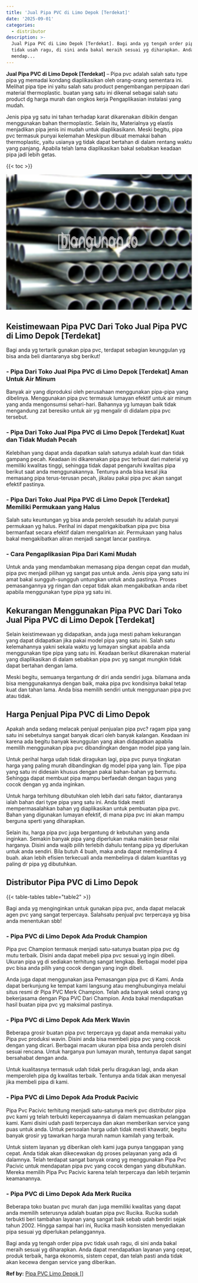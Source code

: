 ```yaml
---
title: 'Jual Pipa PVC di Limo Depok [Terdekat]'
date: '2025-09-01'
categories:
  - distributor
description: >-
  Jual Pipa PVC di Limo Depok [Terdekat]. Bagi anda yg tengah order pipa pvc
  tidak usah ragu, di sini anda bakal meraih sesuai yg diharapkan. Anda dapat
  mendap...
---
```


**Jual Pipa PVC di Limo Depok \[Terdekat\]** – Pipa pvc adalah salah satu type pipa yg memadai kondang diaplikasikan oleh orang-orang sementara ini. Melihat pipa tipe ini yaitu salah satu product pengembangan perpipaan dari material thermoplastic. buatan yang satu ini dikenal sebagai salah satu product dg harga murah dan ongkos kerja Pengaplikasian instalasi yang mudah.

Jenis pipa yg satu ini tahan terhadap karat dikarenakan dibikin dengan menggunakan bahan thermoplastic. Selain itu, Materialnya yg elastis menjadikan pipa jenis ini mudah untuk diaplikasikann. Meski begitu, pipa pvc termasuk punyai kelemahan Meskipun dibuat memakai bahan thermoplastic, yaitu usianya yg tidak dapat bertahan di dalam rentang waktu yang panjang. Apabila telah lama diaplikasikan bakal sebabkan keadaan pipa jadi lebih getas.

{{< toc >}}

![Jual Pipa PVC di Limo Depok [Terdekat]](/images/jaul-pipa-pvc-43.png)

## Keistimewaan Pipa PVC Dari Toko Jual Pipa PVC di Limo Depok \[Terdekat\]

Bagi anda yg tertarik gunakan pipa pvc, terdapat sebagian keunggulan yg bisa anda beli diantaranya sbg berikut!

### \- Pipa Dari Toko Jual Pipa PVC di Limo Depok \[Terdekat\] Aman Untuk Air Minum

Banyak air yang diproduksi oleh perusahaan menggunakan pipa-pipa yang dibelinya. Menggunakan pipa pvc termasuk lumayan efektif untuk air minum yang anda mengonsumsi sehari-hari. Bahannya yg lumayan baik tidak mengandung zat beresiko untuk air yg mengalir di didalam pipa pvc tersebut.

### \- Pipa Dari Toko Jual Pipa PVC di Limo Depok \[Terdekat\] Kuat dan Tidak Mudah Pecah

Kelebihan yang dapat anda dapatkan salah satunya adalah kuat dan tidak gampang pecah. Keadaan ini dikarenakan pipa pvc terbuat dari material yg memiliki kwalitas tinggi, sehingga tidak dapat pengaruhi kwalitas pipa berikut saat anda menggunakannya. Tentunya anda bisa kesal jika memasang pipa terus-terusan pecah, jikalau pakai pipa pvc akan sangat efektif pastinya.

### \- Pipa Dari Toko Jual Pipa PVC di Limo Depok \[Terdekat\] Memiliki Permukaan yang Halus

Salah satu keuntungan yg bisa anda peroleh sesudah itu adalah punyai permukaan yg halus. Perihal ini dapat mengakibatkan pipa pvc bisa bermanfaat secara efektif dalam mengalirkan air. Permukaan yang halus bakal mengakibatkan aliran menjadi sangat lancar pastinya.

### \- Cara Pengaplikasian Pipa Dari Kami Mudah

Untuk anda yang mendambakan memasang pipa dengan cepat dan mudah, pipa pvc menjadi pilihan yg sangat pas untuk anda. Jenis pipa yang satu ini amat bakal sungguh-sungguh untungkan untuk anda pastinya. Proses pemasangannya yg ringan dan cepat tidak akan mengakibatkan anda ribet apabila menggunakan type pipa yg satu ini.

## Kekurangan Menggunakan Pipa PVC Dari Toko Jual Pipa PVC di Limo Depok \[Terdekat\]

Selain keistimewaan yg didapatkan, anda juga mesti paham kekurangan yang dapat didapatkan jika pakai model pipa yang satu ini. Salah satu kelemahannya yakni sekala waktu yg lumayan singkat apabila anda menggunakan tipe pipa yang satu ini. Keadaan berikut dikarenakan material yang diaplikasikan di dalam sebabkan pipa pvc yg sangat mungkin tidak dapat bertahan dengan lama.

Meski begitu, semuanya tergantung dr diri anda sendiri juga. bilamana anda bisa menggunakannya dengan baik, maka pipa pvc kondisinya bakal tetap kuat dan tahan lama. Anda bisa memilih sendiri untuk menggunaan pipa pvc atau tidak.

## Harga Penjual Pipa PVC di Limo Depok

Apakah anda sedang melacak penjual penjualan pipa pvc? ragam pipa yang satu ini sebetulnya sangat banyak dicari oleh banyak kalangan. Keadaan ini karena ada begitu banyak keunggulan yang akan didapatkan apabila memilih menggunakan pipa pvc dibandingkan dengan model pipa yang lain.

Untuk perihal harga udah tidak diragukan lagi, pipa pvc punya tingkatan harga yang paling murah dibandingkan dg model pipa yang lain. Tipe pipa yang satu ini didesain khusus dengan pakai bahan-bahan yg bermutu. Sehingga dapat membuat pipa mampu berfaedah dengan bagus yang cocok dengan yg anda inginkan.

Untuk harga terhitung dibutuhkan oleh lebih dari satu faktor, diantaranya ialah bahan dari type pipa yang satu ini. Anda tidak mesti mempermasalahkan bahan yg diaplikasikan untuk pembuatan pipa pvc. Bahan yang digunakan lumayan efektif, di mana pipa pvc ini akan mampu berguna sperti yang diharapkan.

Selain itu, harga pipa pvc juga bergantung dr kebutuhan yang anda inginkan. Semakin banyak pipa yang diperlukan maka makin besar nilai harganya. Disini anda wajib pilih terlebih dahulu tentang pipa yg diperlukan untuk anda sendiri. Bila butuh 4 buah, maka anda dapat membelinya 4 buah. akan lebih efisien terkecuali anda membelinya di dalam kuantitas yg paling dr pipa yg dibutuhkan.

## Distributor Pipa PVC di Limo Depok

{{< table-tables table="table2" >}}

Bagi anda yg menginginkan untuk gunakan pipa pvc, anda dapat melacak agen pvc yang sangat terpercaya. Salahsatu penjual pvc terpercaya yg bisa anda menentukan sbb!

### \- Pipa PVC di Limo Depok Ada Produk Champion

Pipa pvc Champion termasuk menjadi satu-satunya buatan pipa pvc dg mutu terbaik. Disini anda dapat mebeli pipa pvc sesuai yg ingin dibeli. Ukuran pipa yg di sediakan terhitung sangat lengkap. Berbagai model pipa pvc bisa anda pilih yang cocok dengan yang ingin dibeli.

Anda juga dapat menggunakan jasa Pemasangan pipa pvc di Kami. Anda dapat berkunjung ke tempat kami langsung atau menghubunginya melalui situs resmi dr Pipa PVC Merk Champion. Telah ada banyak sekali orang yg bekerjasama dengan Pipa PVC Dari Champion. Anda bakal mendapatkan hasil buatan pipa pvc yg maksimal pastinya.

### \- Pipa PVC di Limo Depok Ada Merk Wavin

Beberapa grosir buatan pipa pvc terpercaya yg dapat anda memakai yaitu Pipa pvc produksi wavin. Disini anda bisa membeli pipa pvc yang cocok dengan yang dicari. Berbagai macam ukuran pipa bisa anda peroleh disini sesuai rencana. Untuk harganya pun lumayan murah, tentunya dapat sangat bersahabat dengan anda.

Untuk kualitasnya termasuk udah tidak perlu diragukan lagi, anda akan memperoleh pipa dg kwalitas terbaik. Tentunya anda tidak akan menyesal jika membeli pipa di kami.

### \- Pipa PVC di Limo Depok Ada Produk Pacivic

Pipa Pvc Pacivic terhitung menjadi satu-satunya merk pvc distributor pipa pvc kami yg telah terbukti kepercayaannya di dalam memuaskan pelanggan kami. Kami disini udah pasti terpercaya dan akan memberikan service yang puas untuk anda. Untuk persoalan harga udah tidak mesti khawatir, begitu banyak grosir yg tawarkan harga murah namun kamilah yang terbaik.

Untuk sistem layanan yg diberikan oleh kami juga punya tanggapan yang cepat. Anda tidak akan dikecewakan dg proses pelayanan yang ada di dalamnya. Telah terdapat sangat banyak orang yg menggunakan Pipa Pvc Pacivic untuk mendapatan pipa pvc yang cocok dengan yang dibutuhkan. Mereka memilih Pipa Pvc Pacivic karena telah terpercaya dan lebih terjamin keamanannya.

### \- Pipa PVC di Limo Depok Ada Merk Rucika

Beberapa toko buatan pvc murah dan juga memiliki kwalitas yang dapat anda memilih seterusnya adalah buatan pipa pvc Rucika. Rucika sudah terbukti beri tambahan layanan yang sangat baik sebab udah berdiri sejak tahun 2002. Hingga sampai hari ini, Rucika masih konsisten menyediakan pipa sesuai yg diperlukan pelanggannya.

Bagi anda yg tengah order pipa pvc tidak usah ragu, di sini anda bakal meraih sesuai yg diharapkan. Anda dapat mendapatkan layanan yang cepat, produk terbaik, harga ekonomis, sistem cepat, dan telah pasti anda tidak akan kecewa dengan service yang diberikan.

**Ref by:** [Pipa PVC Limo Depok []](https://id.wikipedia.org/wiki/Pipa)
